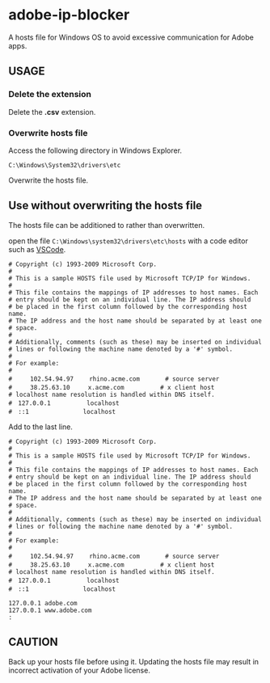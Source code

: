 # adobe-ip-blocker

A hosts file for Windows OS to avoid excessive communication for Adobe apps. 

## USAGE

### Delete the extension
Delete the **.csv** extension.

### Overwrite hosts file
Access the following directory in Windows Explorer.

```
C:\Windows\System32\drivers\etc
```

Overwrite the hosts file.

## Use without overwriting the hosts file
The hosts file can be additioned to rather than overwritten.

open the file `C:\Windows\system32\drivers\etc\hosts` with a code editor such as [VSCode]([URL](https://azure.microsoft.com/ja-jp/products/visual-studio-code/)).

```
# Copyright (c) 1993-2009 Microsoft Corp.
#
# This is a sample HOSTS file used by Microsoft TCP/IP for Windows.
#
# This file contains the mappings of IP addresses to host names. Each
# entry should be kept on an individual line. The IP address should
# be placed in the first column followed by the corresponding host name.
# The IP address and the host name should be separated by at least one
# space.
#
# Additionally, comments (such as these) may be inserted on individual
# lines or following the machine name denoted by a '#' symbol.
#
# For example:
#
#　　　102.54.94.97　　 rhino.acme.com　　 　 # source server
#　　　38.25.63.10　　　x.acme.com　　　　　　# x client host
# localhost name resolution is handled within DNS itself.
#　127.0.0.1　　　　　　localhost
#　::1　　　　　　　　　localhost
```

Add to the last line.

```
# Copyright (c) 1993-2009 Microsoft Corp.
#
# This is a sample HOSTS file used by Microsoft TCP/IP for Windows.
#
# This file contains the mappings of IP addresses to host names. Each
# entry should be kept on an individual line. The IP address should
# be placed in the first column followed by the corresponding host name.
# The IP address and the host name should be separated by at least one
# space.
#
# Additionally, comments (such as these) may be inserted on individual
# lines or following the machine name denoted by a '#' symbol.
#
# For example:
#
#　　　102.54.94.97　　 rhino.acme.com　　 　 # source server
#　　　38.25.63.10　　　x.acme.com　　　　　　# x client host
# localhost name resolution is handled within DNS itself.
#　127.0.0.1　　　　　　localhost
#　::1　　　　　　　　　localhost

127.0.0.1 adobe.com
127.0.0.1 www.adobe.com
:
```

## CAUTION
Back up your hosts file before using it. Updating the hosts file may result in incorrect activation of your Adobe license.
